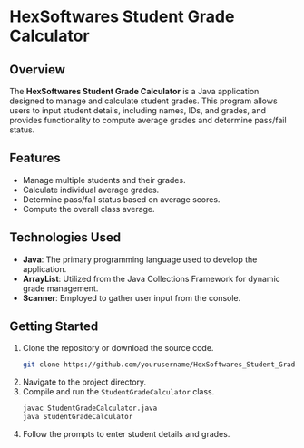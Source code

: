 # HexSoftwares Student Grade Calculator

## Overview

The **HexSoftwares Student Grade Calculator** is a Java application designed to manage and calculate student grades. This program allows users to input student details, including names, IDs, and grades, and provides functionality to compute average grades and determine pass/fail status.

## Features

- Manage multiple students and their grades.
- Calculate individual average grades.
- Determine pass/fail status based on average scores.
- Compute the overall class average.

## Technologies Used

- **Java**: The primary programming language used to develop the application.
- **ArrayList**: Utilized from the Java Collections Framework for dynamic grade management.
- **Scanner**: Employed to gather user input from the console.

## Getting Started

1. Clone the repository or download the source code.
   ```bash
   git clone https://github.com/yourusername/HexSoftwares_Student_Grade_Calculator.git
   ```
2. Navigate to the project directory.
3. Compile and run the `StudentGradeCalculator` class.
   ```bash
   javac StudentGradeCalculator.java
   java StudentGradeCalculator
   ```
4. Follow the prompts to enter student details and grades.

